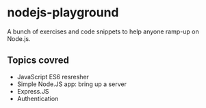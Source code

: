# nodejs-playground
A bunch of exercises and code snippets to help anyone ramp-up on Node.js.

## Topics covred
- JavaScript ES6 resresher
- Simple Node.JS app: bring up a server
- Express.JS
- Authentication
